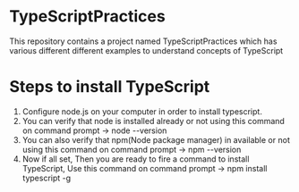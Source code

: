 # TypeScriptPractices
This repository contains a project named TypeScriptPractices which has various different different examples to understand concepts of TypeScript

# Steps to install TypeScript
1. Configure node.js on your computer in order to install typescript.
2. You can verify that node is installed already or not using this command on command prompt -> node --version
3. You can also verify that npm(Node package manager) in available or not using this command on command prompt -> npm --version
4. Now if all set, Then you are ready to fire a command to install TypeScript, Use this command on command prompt -> npm install typescript -g
